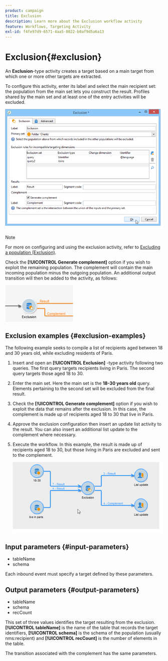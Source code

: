 ```yaml
---
product: campaign
title: Exclusion
description: Learn more about the Exclusion workflow activity
feature: Workflows, Targeting Activity
exl-id: f4fe97d9-6571-4aa5-8022-b0af9d5a6a13
---
```

# Exclusion{#exclusion}



An **Exclusion**-type activity creates a target based on a main target from which one or more other targets are extracted.

To configure this activity, enter its label and select the main recipient set: the population from the main set lets you construct the result. Profiles shared by the main set and at least one of the entry activities will be excluded.

![](assets/s_user_segmentation_exclu.png)

>[!NOTE]
>
>For more on configuring and using the exclusion activity, refer to [Excluding a population (Exclusion)](targeting-workflows.md#excluding-a-population--exclusion-).

Check the **[!UICONTROL Generate complement]** option if you wish to exploit the remaining population. The complement will contain the main incoming population minus the outgoing population. An additional output transition will then be added to the activity, as follows:

![](assets/s_user_segmentation_exclu_compl.png)

## Exclusion examples {#exclusion-examples}

The following example seeks to compile a list of recipients aged between 18 and 30 years old, while excluding residents of Paris.

1. Insert and open an **[!UICONTROL Exclusion]** -type activity following two queries. The first query targets recipients living in Paris. The second query targets those aged 18 to 30.
1. Enter the main set. Here the main set is the **18-30 years old** query. Elements pertaining to the second set will be excluded from the final result.
1. Check the **[!UICONTROL Generate complement]** option if you wish to exploit the data that remains after the exclusion. In this case, the complement is made up of recipients aged 18 to 30 that live in Paris.
1. Approve the exclusion configuration then insert an update list activity to the result. You can also insert an additional list update to the complement where necessary.
1. Execute the workflow. In this example, the result is made up of recipients aged 18 to 30, but those living in Paris are excluded and sent to the complement.

   ![](assets/exclusion_example.png)

## Input parameters {#input-parameters}

* tableName
* schema

Each inbound event must specify a target defined by these parameters.

## Output parameters {#output-parameters}

* tableName
* schema
* recCount

This set of three values identifies the target resulting from the exclusion. **[!UICONTROL tableName]** is the name of the table that records the target identifiers, **[!UICONTROL schema]** is the schema of the population (usually nms:recipient) and **[!UICONTROL recCount]** is the number of elements in the table.

The transition associated with the complement has the same parameters.
